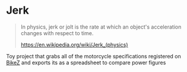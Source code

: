 # Jerk
> In physics, jerk or jolt is the rate at which an object's acceleration changes with respect to time.
>
> https://en.wikipedia.org/wiki/Jerk_(physics)

Toy project that grabs all of the motorcycle specifications registered on [BikeZ](https://bikez.com) and exports its as a spreadsheet to compare power figures

